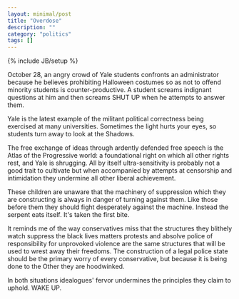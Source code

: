 ```yaml
---
layout: minimal/post
title: "Overdose"
description: ""
category: "politics"
tags: []
---
```

{% include JB/setup %}

October 28, an angry crowd of Yale students confronts an administrator because he believes prohibiting Halloween costumes so as not to offend minority students is counter-productive.
A student screams indignant questions at him and then screams SHUT UP when he attempts to answer them.

Yale is the latest example of the militant political correctness being exercised at many universities.
Sometimes the light hurts your eyes, so students turn away to look at the Shadows.

The free exchange of ideas through ardently defended free speech is the Atlas of the Progressive world: a foundational right on which all other rights rest, and Yale is shrugging.
All by itself ultra-sensitivity is probably not a good trait to cultivate but when accompanied by attempts at censorship and intimidation they undermine all other liberal achievement.

These children are unaware that the machinery of suppression which they are constructing is always in danger of turning against them.
Like those before them they should fight desperately against the machine.
Instead the serpent eats itself. It's taken the first bite.

It reminds me of the way conservatives miss that the structures they blithely watch suppress the black lives matters protests and absolve police of responsibility for unprovoked violence are the same structures that will be used to wrest away their freedoms.
The construction of a legal police state should be the primary worry of every conservative, but because it is being done to the Other they are hoodwinked.

In both situations idealogues' fervor undermines the principles they claim to uphold.
WAKE UP.
